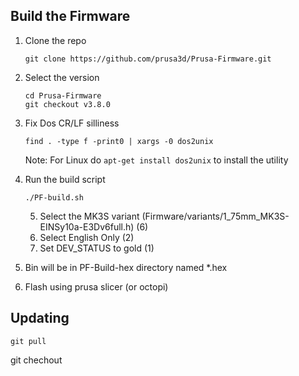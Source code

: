 ## Build the Firmware
1. Clone the repo
	```
	git clone https://github.com/prusa3d/Prusa-Firmware.git
	```
2. Select the version
    ```
    cd Prusa-Firmware
    git checkout v3.8.0
    ```
3. Fix Dos CR/LF silliness
      ```
   find . -type f -print0 | xargs -0 dos2unix
   ```
      Note: For Linux do `apt-get install dos2unix` to install the utility

4. Run the build script
   ```
   ./PF-build.sh
   ```
	5. Select the MK3S variant (Firmware/variants/1_75mm_MK3S-EINSy10a-E3Dv6full.h) (6)
	6. Select English Only (2)
	7.  Set DEV_STATUS to gold (1)
5. Bin will be in PF-Build-hex directory named *.hex
6. Flash using prusa slicer (or octopi)

## Updating
```
git pull
```
git chechout 
   

<!--stackedit_data:
eyJoaXN0b3J5IjpbMjA1Njk0MjU1Niw5MzkzMDkwNTIsMTQyOT
UxODAzOSwtMTc5ODI1ODQ4NCwxMzEzNzcwODQ2LDQxNzk4MTM1
OSw3MjE2MDAyNCwyMDY2NTg2MzExLC0xNDU3ODk4NDExLC02NT
EyMDM4NTksMTYyMDYxMTgzMiwtNDEyNzI2MTg2LC01ODYyMDcz
MzQsODAxNDczNzY1LC0zOTY1OTM1OTgsNjk4MTEzMjYxXX0=
-->